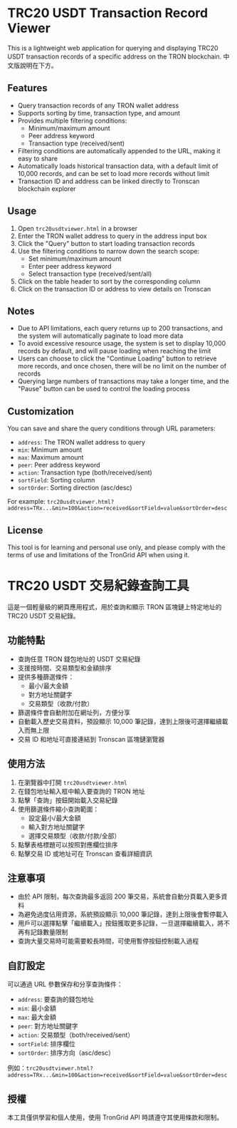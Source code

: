 # TRC20 USDT  Transaction Record Viewer

This is a lightweight web application for querying and displaying TRC20 USDT transaction records of a specific address on the TRON blockchain.
中文版說明在下方。

## Features

- Query transaction records of any TRON wallet address
- Supports sorting by time, transaction type, and amount
- Provides multiple filtering conditions:
  - Minimum/maximum amount
  - Peer address keyword
  - Transaction type (received/sent)
- Filtering conditions are automatically appended to the URL, making it easy to share
- Automatically loads historical transaction data, with a default limit of 10,000 records, and can be set to load more records without limit
- Transaction ID and address can be linked directly to Tronscan blockchain explorer

## Usage

1. Open `trc20usdtviewer.html` in a browser
2. Enter the TRON wallet address to query in the address input box
3. Click the "Query" button to start loading transaction records
4. Use the filtering conditions to narrow down the search scope:
   - Set minimum/maximum amount
   - Enter peer address keyword
   - Select transaction type (received/sent/all)
5. Click on the table header to sort by the corresponding column
6. Click on the transaction ID or address to view details on Tronscan

## Notes

- Due to API limitations, each query returns up to 200 transactions, and the system will automatically paginate to load more data
- To avoid excessive resource usage, the system is set to display 10,000 records by default, and will pause loading when reaching the limit
- Users can choose to click the "Continue Loading" button to retrieve more records, and once chosen, there will be no limit on the number of records
- Querying large numbers of transactions may take a longer time, and the "Pause" button can be used to control the loading process

## Customization

You can save and share the query conditions through URL parameters:
- `address`: The TRON wallet address to query
- `min`: Minimum amount
- `max`: Maximum amount
- `peer`: Peer address keyword
- `action`: Transaction type (both/received/sent)
- `sortField`: Sorting column
- `sortOrder`: Sorting direction (asc/desc)

For example: `trc20usdtviewer.html?address=TRx...&min=100&action=received&sortField=value&sortOrder=desc`

## License

This tool is for learning and personal use only, and please comply with the terms of use and limitations of the TronGrid API when using it.

# TRC20 USDT 交易紀錄查詢工具

這是一個輕量級的網頁應用程式，用於查詢和顯示 TRON 區塊鏈上特定地址的 TRC20 USDT 交易紀錄。

## 功能特點

- 查詢任意 TRON 錢包地址的 USDT 交易紀錄
- 支援按時間、交易類型和金額排序
- 提供多種篩選條件：
  - 最小/最大金額
  - 對方地址關鍵字
  - 交易類型（收款/付款）
- 篩選條件會自動附加在網址列，方便分享
- 自動載入歷史交易資料，預設顯示 10,000 筆記錄，達到上限後可選擇繼續載入而無上限
- 交易 ID 和地址可直接連結到 Tronscan 區塊鏈瀏覽器

## 使用方法

1. 在瀏覽器中打開 `trc20usdtviewer.html`
2. 在錢包地址輸入框中輸入要查詢的 TRON 地址
3. 點擊「查詢」按鈕開始載入交易紀錄
4. 使用篩選條件縮小查詢範圍：
   - 設定最小/最大金額
   - 輸入對方地址關鍵字
   - 選擇交易類型（收款/付款/全部）
5. 點擊表格標題可以按照對應欄位排序
6. 點擊交易 ID 或地址可在 Tronscan 查看詳細資訊

## 注意事項

- 由於 API 限制，每次查詢最多返回 200 筆交易，系統會自動分頁載入更多資料
- 為避免過度佔用資源，系統預設顯示 10,000 筆記錄，達到上限後會暫停載入
- 用戶可以選擇點擊「繼續載入」按鈕獲取更多記錄，一旦選擇繼續載入，將不再有記錄數量限制
- 查詢大量交易時可能需要較長時間，可使用暫停按鈕控制載入過程

## 自訂設定

可以通過 URL 參數保存和分享查詢條件：
- `address`: 要查詢的錢包地址
- `min`: 最小金額
- `max`: 最大金額
- `peer`: 對方地址關鍵字
- `action`: 交易類型（both/received/sent）
- `sortField`: 排序欄位
- `sortOrder`: 排序方向（asc/desc）

例如：`trc20usdtviewer.html?address=TRx...&min=100&action=received&sortField=value&sortOrder=desc`

## 授權

本工具僅供學習和個人使用，使用 TronGrid API 時請遵守其使用條款和限制。
